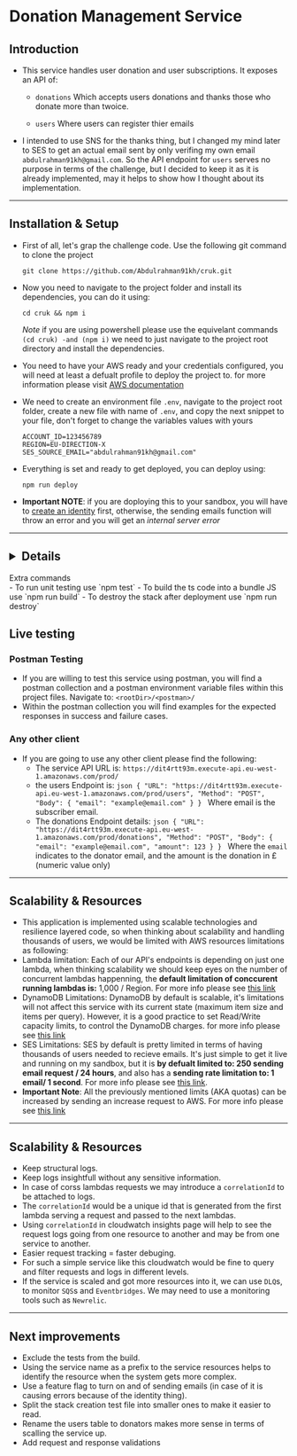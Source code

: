 # Donation Management Service
  
## Introduction

- This service handles user donation and user subscriptions. It exposes an API of:

  -  `donations` Which accepts users donations and thanks those who donate more than twoice.

  -  `users` Where users can register thier emails

- I intended to use SNS for the thanks thing, but I changed my mind later to SES to get an actual email sent by only verifing my own email `abdulrahman91kh@gmail.com`. So the API endpoint for `users` serves no purpose in terms of the challenge, but I decided to keep it as it is already implemented, may it helps to show how I thought about its implementation.

---

## Installation & Setup

- First of all, let's grap the challenge code. Use the following git command to clone the project
    ```
    git clone https://github.com/Abdulrahman91kh/cruk.git
    ```
- Now you need to navigate to the project folder and install its dependencies, you can do it using: 
    ```
    cd cruk && npm i
    ```
    *Note* if you are using powershell please use the equivelant commands `(cd cruk) -and (npm i)`
    we need to just navigate to the project root directory and install the dependencies.
- You need to have your AWS ready and your credentials configured, you will need at least a defualt profile to deploy the project to. for more information please visit [AWS documentation](https://docs.aws.amazon.com/cli/latest/userguide/cli-configure-files.html)
- We need to create an environment file `.env`, navigate to the project root folder, create a new file with name of `.env`, and copy the next snippet to your file, don't forget to change the variables values with yours
    ```
    ACCOUNT_ID=123456789
    REGION=EU-DIRECTION-X
    SES_SOURCE_EMAIL="abdulrahman91kh@gmail.com"
    ```
- Everything is set and ready to get deployed, you can deploy using:
    ```
    npm run deploy
    ```

- **Important NOTE**: if you are doploying this to your sandbox, you will have to [create an identity](https://docs.aws.amazon.com/ses/latest/dg/creating-identities.html) first, otherwise, the sending emails function will throw an error and you will get an *internal server error*

---

## <details>
<summary>Extra commands</summary>
  - To run unit testing use `npm test`
  - To build the ts code into a bundle JS use `npm run build`
  - To destroy the stack after deployment use `npm run destroy`
</details>



## Live testing
### Postman Testing
- If you are willing to test this service using postman, you will find a postman collection and a postman environment variable files within this project files. Navigate to: `<rootDir>/<postman>/`
- Within the postman collection you will find examples for the expected responses in success and failure cases.
### Any other client
- If you are going to use any other client please find the following:
  - The service API URL is:
	    ```
	    https://dit4rtt93m.execute-api.eu-west-1.amazonaws.com/prod/
	    ``` 
  - the users Endpoint is: 
        ```json
        {
            "URL": "https://dit4rtt93m.execute-api.eu-west-1.amazonaws.com/prod/users",
            "Method": "POST",
            "Body": {
                "email": "example@email.com"
            }
        }
	    ```
    Where email is the subscriber email.        
  - The donations Endpoint details: 
        ```json
        {
            "URL": "https://dit4rtt93m.execute-api.eu-west-1.amazonaws.com/prod/donations",
            "Method": "POST",
            "Body": {
                "email": "example@email.com",
                "amount": 123
            }
        }
	    ```
    Where the `email` indicates to the donator email, and the amount is the donation in £ (numeric value only)
  

---

## Scalability & Resources
- This application is implemented using scalable technologies and resilience layered code, so when thinking about scalability and handling thousands of users, we would be limited with AWS resources limitations as following:
- Lambda limitation: Each of our API's endpoints is depending on just one lambda, when thinking scalability we should keep eyes on the number of concurrent lambdas happenning, the **default limitation of conccurent running lambdas is:** 1,000 / Region. For more info please see [this link](https://docs.aws.amazon.com/lambda/latest/dg/gettingstarted-limits.html)
- DynamoDB Limitations: DynamoDB by default is scalable, it's limitations will not affect this service with its current state (maximum item size and items per query). However, it is a good practice to set Read/Write capacity limits, to control the DynamoDB charges. for more info please see [this link](https://docs.aws.amazon.com/amazondynamodb/latest/developerguide/ServiceQuotas.html)
- SES Limitations: SES by default is pretty limited in terms of having thousands of users needed to recieve emails. It's just simple to get it live and running on my sandbox, but it is **by defualt limited to: 250 sending email request / 24 hours**, and also has a **sending rate limitation to: 1 email/ 1 second**. For more info please see [this link](https://docs.aws.amazon.com/ses/latest/dg/quotas.html).
- **Important Note**: All the previously mentioned limits (AKA quotas) can be increased by sending an increase request to AWS. For more info please see [this link](https://docs.aws.amazon.com/servicequotas/latest/userguide/request-quota-increase.html)

---

## Scalability & Resources
- Keep structural logs.
- Keep logs insightfull without any sensitive information.
- In case of corss lambdas requests we may introduce a `correlationId` to be attached to logs.
- The `correlationId` would be a unique id that is generated from the first lambda serving a request and passed to the next lambdas.
- Using `correlationId` in cloudwatch insights page will help to see the request logs going from one resource to another and may be from one service to another.
- Easier request tracking = faster debuging.
- For such a simple service like this cloudwatch would be fine to query and filter requests and logs in different levels.
- If the service is scaled and got more resources into it, we can use `DLQ`s, to monitor `SQS`s and `Eventbridges`. We may need to use a monitoring tools such as `Newrelic`.

---

## Next improvements
- Exclude the tests from the build.
- Using the service name as a prefix to the service resources helps to identify the resource when the system gets more complex.
- Use a feature flag to turn on and of sending emails (in case of it is causing errors because of the identity thing).
- Split the stack creation test file into smaller ones to make it easier to read.
- Rename the users table to donators makes more sense in terms of scalling the service up.
- Add request and response validations

